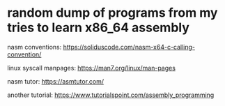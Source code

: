# random dump of programs from my tries to learn x86_64 assembly 

nasm conventions:
https://soliduscode.com/nasm-x64-c-calling-convention/

linux syscall manpages:
https://man7.org/linux/man-pages

nasm tutor:
https://asmtutor.com/

another tutorial:
https://www.tutorialspoint.com/assembly_programming
